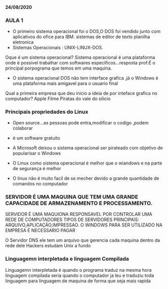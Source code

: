 #### 24/08/2020

### AULA 1

- O primeiro sistema operacional foi o DOS,O DOS foi vendido junto com aplicativos do ofice para IBM. sistemas de editor de texto planilha eletronica
- Sistemas Operacionais : UNIX-LINUX-DOS.

Oque é um sistema operacional?
Sistema operacional é uma plataforma onde é possivel trabalhar com softwares especificos...resposta prof:É o principal porpograma que temos em uma maquina.

- O sistema operacional DOS não tem interface grafica ,já o Windows é uma plataforma mais amigavel para o usuario final

Qual a primeira empresa que deu inicio a ideia de por inteface grafica no computador?
Apple
Filme Piratas do vale do silicio

### Principais propriedades do Linux
- Open source...as pessoas pode entra,modificar o codigo ,podem colaborar
- é um software gratuito

- A Microsoft deixou o sistema operacional ser pirateado com objetivo de popularisar o Windows
- O Linux como sistema operacional é melhor que o wiandows e na parte de segurança é melhor
- O linux não é muito facil de se mecher devido a grande quantidade de comandos no computador
### SERVIDOR É UMA MAQUINA QUE TEM UMA GRANDE CAPACIDADE DE ARMAZENAMENTO E PROCESSAMENTO.
SERVIDOR É UMA MAQUIONA RESPONSAVEL POR CONTROLAR UMA REDE DE COMPUTADORES
TIPOS DE SERVIDORES
PRINCIPAIS: ARQUIVO,APLICAÇÃO,IMPRESSAO.
O WINDOWS PARA SER UTILIZADO NA EMPRESA É NECESSARIO PAGAR

O Servidor DNS
ele tem um arquivo que gerencia cada maquina dentro da rede dele
Hackers estudam Unix a fundo

### Linguagemn interpletada e linguagem Compilada

Linguagemn interpletada é quando o programa traduz na mesma hora
linguagem compilada seria quando o computador ja leu e traduziu toda linguagem para linguagem de maquina de forma que seja mais rapida
